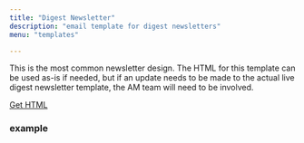 ```yaml
---
title: "Digest Newsletter"
description: "email template for digest newsletters"
menu: "templates"

---
```


This is the most common newsletter design. The HTML for this template can be used as-is if needed, but if an update needs to be made to the actual live digest newsletter template, the AM team will need to be involved.

<a class="button big promo" style="margin-bottom:24px;" href="#">Get HTML</a>

### example
<div class="example">
		<newsletter-digest></newsletter-digest>
</div>

<script type="text/javascript">
class NewsletterDigest extends HTMLElement {
	get template() {
		let t = document.createElement("template");
		t.innerHTML = `
		<head>
		<meta http-equiv="Content-Type" content="text/html; charset=UTF-8" />
		<meta name="viewport" content="width=device-width, initial-scale=1.0"/>
		<link href="https://fonts.googleapis.com/css2?family=Noto+Sans:ital,wght@0,400;0,700;1,400&family=Noto+Serif:ital,wght@0,400;0,700;1,400&display=swap" rel="stylesheet">
			<style>
				@import url( '/css/email/eds.css' )
			</style>
		</head>
		<body>

		</body>
		`;
		return t;   
	}
	constructor() {
		super();
	}
	connectedCallback() {
		let clone = this.template.content.cloneNode(true);
		this.attachShadow({ mode: "open" });
		this.shadowRoot.appendChild(clone);
	}
} // end Class
customElements.define("newsletter-digest", NewsletterDigest);
</script>
